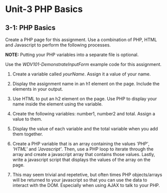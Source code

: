# **Unit-3 PHP Basics**

## 3-1: PHP Basics

Create a PHP page for this assignment. Use a combination of PHP, HTML and Javascript to perform the following processes.

**NOTE:** Putting your PHP variables into a separate file is optional.

Use the _WDV101-DemonstrateInputForm_ example code for this assignment.

1. Create a variable called _yourName_.  Assign it a value of your name.

2. Display the assignment name in an h1 element on the page. Include the elements in your output. 

3. Use HTML to put an h2 element on the page. Use PHP to display your name inside the element using the variable.

4. Create the following variables:  number1, number2 and total. Assign a value to them.  

5. Display the value of each variable and the total variable when you add them together. 

6. Create a PHP variable that is an array containing the values _'PHP'_, _'HTML'_ and _'Javascript'_. Then, use a PHP loop to iterate through the array and create a javascript array that contains those values. Lastly, write a javascript script that displays the values of the array on the page.

  1. This may seem trivial and repetetive, but often times PHP objects/arrays will be returned to your javascript so that you can use the data to interact with the DOM. Especially when using AJAX to talk to your PHP.

